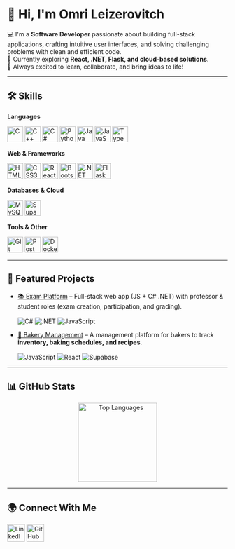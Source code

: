 # 👋 Hi, I'm Omri Leizerovitch  

💻 I'm a **Software Developer** passionate about building full-stack applications, crafting intuitive user interfaces, and solving challenging problems with clean and efficient code.  
🌱 Currently exploring **React, .NET, Flask, and cloud-based solutions**.  
🚀 Always excited to learn, collaborate, and bring ideas to life!  

---

## 🛠️ Skills  

**Languages**  
<p>
  <img src="https://skillicons.dev/icons?i=c" width="36" height="36" alt="C"/>
  <img src="https://skillicons.dev/icons?i=cpp" width="36" height="36" alt="C++"/>
  <img src="https://skillicons.dev/icons?i=cs" width="36" height="36" alt="C#"/>
  <img src="https://skillicons.dev/icons?i=python" width="36" height="36" alt="Python"/>
  <img src="https://skillicons.dev/icons?i=java" width="36" height="36" alt="Java"/>
  <img src="https://skillicons.dev/icons?i=javascript" width="36" height="36" alt="JavaScript"/>
  <img src="https://skillicons.dev/icons?i=typescript" width="36" height="36" alt="TypeScript"/>
</p>

**Web & Frameworks**  
<p>
  <img src="https://skillicons.dev/icons?i=html" width="36" height="36" alt="HTML5"/>
  <img src="https://skillicons.dev/icons?i=css" width="36" height="36" alt="CSS3"/>
  <img src="https://skillicons.dev/icons?i=react" width="36" height="36" alt="React"/>
  <img src="https://skillicons.dev/icons?i=bootstrap" width="36" height="36" alt="Bootstrap"/>
  <img src="https://skillicons.dev/icons?i=dotnet" width="36" height="36" alt=".NET"/>
  <img src="https://skillicons.dev/icons?i=flask" width="36" height="36" alt="Flask"/>
</p>

**Databases & Cloud**  
<p>
  <img src="https://skillicons.dev/icons?i=mysql" width="36" height="36" alt="MySQL"/>
  <img src="https://skillicons.dev/icons?i=supabase" width="36" height="36" alt="Supabase"/>
</p>

**Tools & Other**  
<p>
  <img src="https://skillicons.dev/icons?i=git" width="36" height="36" alt="Git"/>
  <img src="https://skillicons.dev/icons?i=postman" width="36" height="36" alt="Postman"/>
  <img src="https://skillicons.dev/icons?i=docker" width="36" height="36" alt="Docker"/>
</p>

---

## 🚀 Featured Projects  

- [📚 Exam Platform](https://github.com/Omril7/MyProject-FullStack-WEB) – Full-stack web app (JS + C# .NET) with professor & student roles (exam creation, participation, and grading).  
  <br/>
  ![C#](https://img.shields.io/badge/C%23-239120?style=for-the-badge&logo=c-sharp&logoColor=white)
  ![.NET](https://img.shields.io/badge/.NET-512BD4?style=for-the-badge&logo=dotnet&logoColor=white)
  ![JavaScript](https://img.shields.io/badge/JavaScript-F7E017?style=for-the-badge&logo=javascript&logoColor=black)

- [🥐 Bakery Management](https://github.com/Omril7/crust-and-crumb) – A management platform for bakers to track **inventory, baking schedules, and recipes**.  
  <br/>
  ![JavaScript](https://img.shields.io/badge/JavaScript-F7E017?style=for-the-badge&logo=javascript&logoColor=black)
  ![React](https://img.shields.io/badge/React-61DAFB?style=for-the-badge&logo=react&logoColor=black)
  ![Supabase](https://img.shields.io/badge/Supabase-3ECF8E?style=for-the-badge&logo=supabase&logoColor=white)

---

## 📊 GitHub Stats  

<p align="center">
  <img src="https://github-readme-stats.vercel.app/api/top-langs/?username=Omril7&layout=compact&theme=radical" alt="Top Languages" height="180em"/>
</p>

---

## 🌍 Connect With Me

[<img src="https://skillicons.dev/icons?i=linkedin" width="40" height="40" alt="LinkedIn"/>](https://www.linkedin.com/in/omri-leizerovitch/)
[<img src="https://skillicons.dev/icons?i=github" width="40" height="40" alt="GitHub"/>](https://github.com/Omril7)
